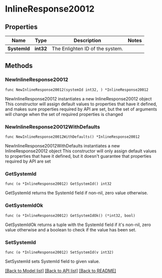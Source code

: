 # InlineResponse20012

## Properties

Name | Type | Description | Notes
------------ | ------------- | ------------- | -------------
**SystemId** | **int32** | The Enlighten ID of the system. | 

## Methods

### NewInlineResponse20012

`func NewInlineResponse20012(systemId int32, ) *InlineResponse20012`

NewInlineResponse20012 instantiates a new InlineResponse20012 object
This constructor will assign default values to properties that have it defined,
and makes sure properties required by API are set, but the set of arguments
will change when the set of required properties is changed

### NewInlineResponse20012WithDefaults

`func NewInlineResponse20012WithDefaults() *InlineResponse20012`

NewInlineResponse20012WithDefaults instantiates a new InlineResponse20012 object
This constructor will only assign default values to properties that have it defined,
but it doesn't guarantee that properties required by API are set

### GetSystemId

`func (o *InlineResponse20012) GetSystemId() int32`

GetSystemId returns the SystemId field if non-nil, zero value otherwise.

### GetSystemIdOk

`func (o *InlineResponse20012) GetSystemIdOk() (*int32, bool)`

GetSystemIdOk returns a tuple with the SystemId field if it's non-nil, zero value otherwise
and a boolean to check if the value has been set.

### SetSystemId

`func (o *InlineResponse20012) SetSystemId(v int32)`

SetSystemId sets SystemId field to given value.



[[Back to Model list]](../README.md#documentation-for-models) [[Back to API list]](../README.md#documentation-for-api-endpoints) [[Back to README]](../README.md)


